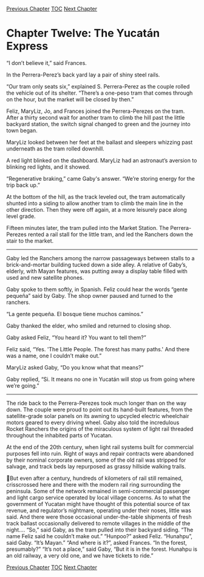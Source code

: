 [Previous Chapter](ch11.md) [TOC](README.md) [Next Chapter](ch13.md)

# Chapter Twelve: The Yucatán Express

“I don’t believe it,” said Frances.

In the Perrera-Perez’s back yard lay a pair of shiny steel rails.

“Our tram only seats six,” explained S. Perrera-Perez as the couple rolled the vehicle out of its shelter. “There’s a one-peso tram that comes through on the hour, but the market will be closed by then.” 

Feliz, MaryLiz, Jo, and Frances joined the Perrera-Perezes on the tram. After a thirty second wait for another tram to climb the hill past the little backyard station, the switch signal changed to green and the journey into town began.

MaryLiz looked between her feet at the ballast and sleepers whizzing past underneath as the tram rolled downhill. 

A red light blinked on the dashboard. MaryLiz had an astronaut’s aversion to blinking red lights, and it showed.

“Regenerative braking,” came Gaby's answer. “We’re storing energy for the trip back up.”

At the bottom of the hill, as the track leveled out, the tram automatically shunted into a siding to allow another tram to climb the main line in the other direction. Then they were off again, at a more leisurely pace along level grade.

Fifteen minutes later, the tram pulled into the Market Station. The Perrera-Perezes rented a rail stall for the little tram, and led the Ranchers down the stair to the market.

***

Gaby led the Ranchers among the narrow passageways between stalls to a brick-and-mortar building tucked down a side alley. A relative of Gaby’s, elderly, with Mayan features, was putting away a display table filled with used and new satellite phones.

Gaby spoke to them softly, in Spanish. Feliz could hear the words “gente pequeña” said by Gaby. The shop owner paused and turned to the ranchers.

“La gente pequeña. El bosque tiene muchos caminos.”

Gaby thanked the elder, who smiled and returned to closing shop.

Gaby asked Feliz, “You heard it? You want to tell them?”

Feliz said, “Yes. 'The Little People. The forest has many paths.' And there was a name, one I couldn’t make out.”

MaryLiz asked Gaby, “Do you know what that means?”

Gaby replied, “Si. It means no one in Yucatán will stop us from going where we’re going.”

***

The ride back to the Perrera-Perezes took much longer than on the way down. The couple were proud to point out its hand-built features, from the satellite-grade solar panels on its awning to upcycled electric wheelchair motors geared to every driving wheel. Gaby also told the incredulous Rocket Ranchers the origins of the miraculous system of light rail threaded throughout the inhabited parts of Yucatan. 

At the end of the 20th century, when
light rail systems built for commercial purposes fell into ruin. Right of ways and repair contracts were
abandoned by their nominal corporate owners, some of the old rail was stripped for salvage, and track
beds lay repurposed as grassy hillside walking trails.

But even after a century, hundreds of kilometers of rail still remained, crisscrossed here and there with
the modern rail ring surrounding the peninsula. Some of the network remained in semi-commercial
passenger and light cargo service operated by local village concerns.
As to what the government of Yucatan might have thought of this potential source of tax revenue, and
regulator’s nightmare, operating under their noses, little was said. And there were those occasional
under-the-table shipments of fresh track ballast occasionally delivered to remote villages in the middle
of the night….
“So,” said Gaby, as the tram pulled into their backyard siding. “The name Feliz said he couldn’t make
out.”
“Hunpoo?” asked Feliz.
“Hunahpu”, said Gaby. “It’s Mayan.”
“And where is it?”, asked Frances. “In the forest, presumably?”
“It’s not a place,” said Gaby, “But it is in the forest. Hunahpu is an old railway, a very old one, and we
have tickets to ride.”

[Previous Chapter](ch11.md) [TOC](README.md) [Next Chapter](ch13.md)
